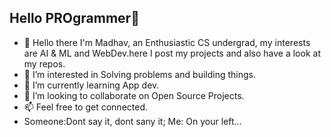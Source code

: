<h2>Hello PROgrammer👋</h2>

- 👋 Hello there I'm Madhav, an Enthusiastic CS undergrad, my interests are AI & ML and WebDev.here I post my projects and also have a look at my repos.
- 👀 I’m interested in Solving problems and building things.
- 🌱 I’m currently learning App dev.
- 💞️ I’m looking to collaborate on Open Source Projects.
- 📫 Feel free to get connected.
- Someone:Dont say it, dont sany it; Me: On your left...

<!---
MadhavRaoS/MadhavRaoS is a ✨ special ✨ repository because its `README.md` (this file) appears on your GitHub profile.
You can click the Preview link to take a look at your changes.
--->
